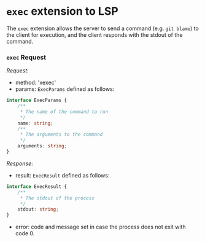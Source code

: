 # `exec` extension to LSP

The `exec` extension allows the server to send a command (e.g. `git blame`) to the client for execution, and the client responds with the stdout of the command.

### `exec` Request

_Request_:
* method: 'xexec'
* params: `ExecParams` defined as follows:
```typescript
interface ExecParams {
    /**
     * The name of the command to run
     */
    name: string;
    /**
     * The arguments to the command
     */
    arguments: string;
}
```

_Response_:
* result: `ExecResult` defined as follows:
```typescript
interface ExecResult {
    /**
     * The stdout of the process
     */
    stdout: string;
}
```
* error: code and message set in case the process does not exit with code 0.
